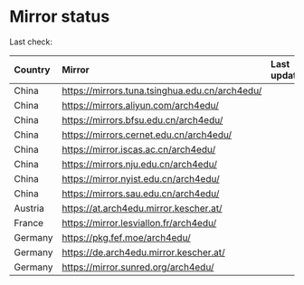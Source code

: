 <script src="./time.js"></script>
# Mirror status
Last check: <script type="text/javascript">localize(1724430392.6078234);</script>

|Country|Mirror|Last update|
|:------|:-----|:----------|
|China|https://mirrors.tuna.tsinghua.edu.cn/arch4edu/|<script type="text/javascript">localize(1724395134);</script>|
|China|https://mirrors.aliyun.com/arch4edu/|<script type="text/javascript">localize(1724395134);</script>|
|China|https://mirrors.bfsu.edu.cn/arch4edu/|<script type="text/javascript">localize(1724395134);</script>|
|China|https://mirrors.cernet.edu.cn/arch4edu/|<script type="text/javascript">localize(1724395134);</script>|
|China|https://mirror.iscas.ac.cn/arch4edu/|<script type="text/javascript">localize(1724395134);</script>|
|China|https://mirrors.nju.edu.cn/arch4edu/|<script type="text/javascript">localize(1724351901);</script>|
|China|https://mirror.nyist.edu.cn/arch4edu/|<script type="text/javascript">localize(1724395134);</script>|
|China|https://mirrors.sau.edu.cn/arch4edu/|<script type="text/javascript">localize(1724395134);</script>|
|Austria|https://at.arch4edu.mirror.kescher.at/|<script type="text/javascript">localize(1724395134);</script>|
|France|https://mirror.lesviallon.fr/arch4edu/|<script type="text/javascript">localize(1724395134);</script>|
|Germany|https://pkg.fef.moe/arch4edu/|<script type="text/javascript">localize(1724395134);</script>|
|Germany|https://de.arch4edu.mirror.kescher.at/|<script type="text/javascript">localize(1724395134);</script>|
|Germany|https://mirror.sunred.org/arch4edu/|<script type="text/javascript">localize(1724395134);</script>|

<script src="./tablefilter/tablefilter.js"></script>
<script src="./table.js"></script>